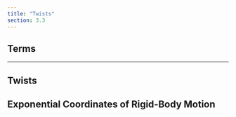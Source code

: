 ```yaml
---
title: "Twists"
section: 3.3
---
```


## Terms

---

## Twists

## Exponential Coordinates of Rigid-Body Motion
